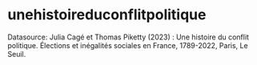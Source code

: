 # unehistoireduconflitpolitique

Datasource: Julia Cagé et Thomas Piketty (2023) : Une histoire du conflit politique. Élections et inégalités sociales en France, 1789-2022, Paris, Le Seuil.